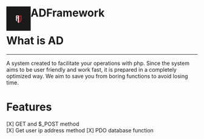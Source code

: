 <h1>ADFramework <img src="https://github.com/nypex5710/ADFramework/blob/master/image/logo.jpg" height="64" width="64" align="left"></h1>

# What is AD
<hr>
<p>A system created to facilitate your operations with php. Since the system aims to be user friendly and work fast, it is prepared in a completely optimized way. We aim to save you from boring functions to avoid losing time.</p>

# Features

[X] GET and $_POST method<br>
[X] Get user ip address method
[X] PDO database function
